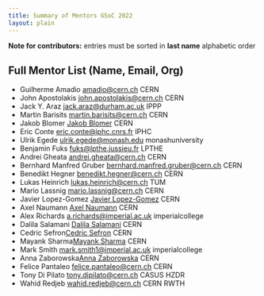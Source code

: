 ```yaml
---
title: Summary of Mentors GSoC 2022
layout: plain
---
```


**Note for contributors:** entries must be sorted in **last name** alphabetic order

## Full Mentor List (Name, Email, Org)
* Guilherme Amadio [amadio@cern.ch](mailto:amadio@cern.ch) CERN
* John Apostolakis [john.apostolakis@cern.ch](mailto:john.apostolakis@cern.ch) CERN
* Jack Y. Araz [jack.araz@durham.ac.uk](mailto:jack.araz@durham.ac.uk) IPPP
* Martin Barisits [martin.barisits@cern.ch](mailto:martin.barisits@cern.ch) CERN
* Jakob Blomer [Jakob Blomer](mailto:jblomer@cern.ch) CERN
* Eric Conte [eric.conte@iphc.cnrs.fr](mailto:eric.conte@iphc.cnrs.fr) IPHC
* Ulrik Egede [ulrik.egede@monash.edu](mailto:ulrik.egede@monash.edu) monashuniversity
* Benjamin Fuks [fuks@lpthe.jussieu.fr](mailto:fuks@lpthe.jussieu.fr) LPTHE
* Andrei Gheata [andrei.gheata@cern.ch](mailto:andrei.gheata@cern.ch) CERN
* Bernhard Manfred Gruber [bernhard.manfred.gruber@cern.ch](mailto:bernhard.manfred.gruber@cern.ch) CERN
* Benedikt Hegner [benedikt.hegner@cern.ch](mailto:benedikt.hegner@cern.ch) CERN
* Lukas Heinrich [lukas.heinrich@cern.ch](mailto:lukas.heinrich@cern.ch) TUM
* Mario Lassnig [mario.lassnig@cern.ch](mailto:mario.lassnig@cern.ch) CERN
* Javier Lopez-Gomez [Javier Lopez-Gomez](mailto:j.lopez@cern.ch) CERN
* Axel Naumann [Axel Naumann](mailto:Axel.Naumann@cern.ch) CERN
* Alex Richards [a.richards@imperial.ac.uk](mailto:a.richards@imperial.ac.uk) imperialcollege
* Dalila Salamani [Dalila Salamani](mailto:dalila.salamani@cern.ch) CERN
* Cedric Sefron[Cedric Sefron](mailto:cedric.sefron@cern.ch) CERN
* Mayank Sharma[Mayank Sharma](mailto:mayank.sharma@cern.ch) CERN
* Mark Smith [mark.smith1@imperial.ac.uk](mailto:mark.smith1@imperial.ac.uk) imperialcollege
* Anna Zaborowska[Anna Zaborowska](mailto:anna.zaborowska@cern.ch) CERN
* Felice Pantaleo [felice.pantaleo@cern.ch](mailto:felice.pantaleo@cern.ch) CERN
* Tony Di Pilato [tony.dipilato@cern.ch](mailto:tony.dipilato@cern.ch) CASUS HZDR
* Wahid Redjeb [wahid.redjeb@cern.ch](mailto:wahid.redjeb@cern.ch) CERN RWTH